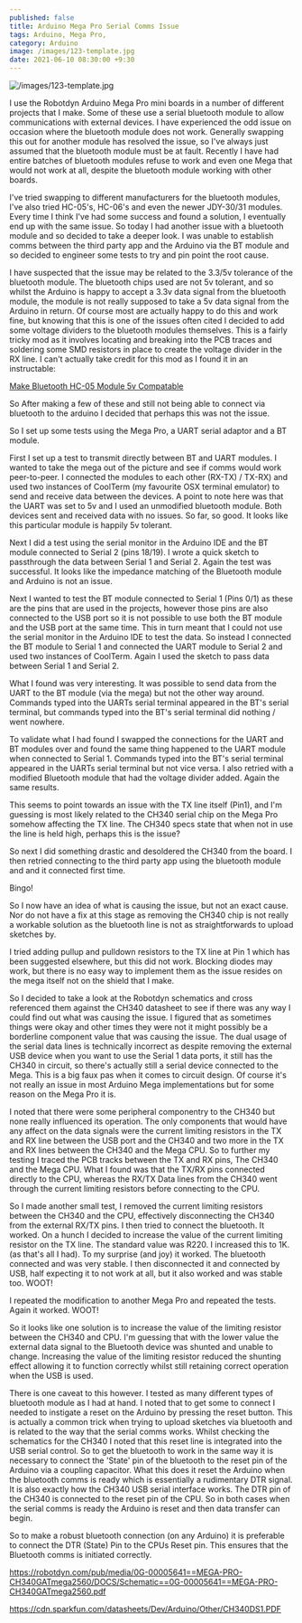 ```yaml
---
published: false
title: Arduino Mega Pro Serial Comms Issue
tags: Arduino, Mega Pro, 
category: Arduino
image: /images/123-template.jpg
date: 2021-06-10 08:30:00 +9:30
---
```


![/images/123-template.jpg](/images/123-template.jpg)

I use the Robotdyn Arduino Mega Pro mini boards in a number of different projects that I make. Some of these use a serial bluetooth module to allow communications with external devices. I have experienced the odd issue on occasion where the bluetooth module does not work. Generally swapping this out for another module has resolved the issue, so I've always just assumed that the bluetooth module must be at fault. Recently I have had entire batches of bluetooth modules refuse to work and even one Mega that would not work at all, despite the bluetooth module working with other boards.

I've tried swapping to different manufacturers for the bluetooth modules, I've also tried HC-05's, HC-06's and even the newer JDY-30/31 modules. Every time I think I've had some success and found a solution, I eventually end up with the same issue. So today I had another issue with a bluetooth module and so decided to take a deeper look. I was unable to establish comms between the third party app and the Arduino via the BT module and so decided to engineer some tests to try and pin point the root cause.

I have suspected that the issue may be related to the 3.3/5v tolerance of the bluetooth module. The bluetooth chips used are not 5v tolerant, and so whilst the Arduino is happy to accept a 3.3v data signal from the bluetooth module, the module is not really supposed to take a 5v data signal from the Arduino in return. Of course most are actually happy to do this and work fine, but knowing that this is one of the issues often cited I decided to add some voltage dividers to the bluetooth modules themselves. This is a fairly tricky mod as it involves locating and breaking into the PCB traces and soldering some SMD resistors in place to create the voltage divider in the RX line. I can't actually take credit for this mod as I found it in an instructable:

[Make Bluetooth HC-05 Module 5v Compatable](https://www.instructables.com/Make-Bluetooth-HC-05-Module-5v-Compatable/)

So After making a few of these and still not being able to connect via bluetooth to the arduino I decided that perhaps this was not the issue.

So I set up some tests using the Mega Pro, a UART serial adaptor and a BT module.

First I set up a test to transmit directly between BT and UART modules. I wanted to take the mega out of the picture and see if comms would work peer-to-peer. I connected the modules to each other (RX-TX) / TX-RX) and used two instances of CoolTerm (my favourite OSX terminal emulator) to send and receive data between the devices. A point to note here was that the UART was set to 5v and I used an unmodified bluetooth module. Both devices sent and received data with no issues. So far, so good. It looks like this particular module is happily 5v tolerant.

Next I did a test using the serial monitor in the Arduino IDE and the BT module connected to Serial 2 (pins 18/19). I wrote a quick sketch to passthrough the data between Serial 1 and Serial 2. Again the test was successful. It looks like the impedance matching of the Bluetooth module and Arduino is not an issue.

Next I wanted to test the BT module connected to Serial 1 (Pins 0/1) as these are the pins that are used in the projects, however those pins are also connected to the USB port so it is not possible to use both the BT module and the USB port at the same time. This in turn meant that I could not use the serial monitor in the Arduino IDE to test the data. So instead I connected the BT module to Serial 1 and connected the UART module to Serial 2 and used two instances of CoolTerm. Again I used the sketch to pass data between Serial 1 and Serial 2.

What I found was very interesting. It was possible to send data from the UART to the BT module (via the mega) but not the other way around. Commands typed into the UARTs serial terminal appeared in the BT's serial terminal, but commands typed into the BT's serial terminal did nothing / went nowhere.

To validate what I had found I swapped the connections for the UART and BT modules over and found the same thing happened to the UART module when connected to Serial 1. Commands typed into the BT's serial terminal appeared in the UARTs serial terminal but not vice versa. I also retried with a modified Bluetooth module that had the voltage divider added. Again the same results.

This seems to point towards an issue with the TX line itself (Pin1), and I'm guessing is most likely related to the CH340 serial chip on the Mega Pro somehow affecting the TX line. The CH340 specs state that when not in use the line is held high, perhaps this is the issue?

So next I did something drastic and desoldered the CH340 from the board. I then retried connecting to the third party app using the bluetooth module and and it connected first time. 

Bingo!

So I now have an idea of what is causing the issue, but not an exact cause. Nor do not have a fix at this stage as removing the CH340 chip is not really a workable solution as the bluetooth line is not as straightforwards to upload sketches by.

I tried adding pullup and pulldown resistors to the TX line at Pin 1 which has been suggested elsewhere, but this did not work. Blocking diodes may work, but there is no easy way to implement them as the issue resides on the mega itself not on the shield that I make.

So I decided to take a look at the Robotdyn schematics and cross referenced them against the CH340 datasheet to see if there was any way I could find out what was causing the issue. I figured that as sometimes things were okay and other times they were not it might possibly be a borderline component value that was causing the issue. The dual usage of the serial data lines is technically incorrect as despite removing the external USB device when you want to use the Serial 1 data ports, it still has the CH340 in circuit, so there's actually still a serial device connected to the Mega. This is a big faux pas when it comes to circuit design. Of course it's not really an issue in most Arduino Mega implementations but for some reason on the Mega Pro it is. 

I noted that there were some peripheral componentry to the CH340 but none really influenced its operation. The only components that would have any affect on the data signals were the current limiting resistors in the TX and RX line between the USB port and the CH340 and two more in the TX and RX lines between the CH340 and the Mega CPU. So to further my testing I traced the PCB tracks between the TX and RX pins, The CH340 and the Mega CPU. What I found was that the TX/RX pins connected directly to the CPU, whereas the RX/TX Data lines from the CH340 went through the current limiting resistors before connecting to the CPU. 

So I made another small test, I removed the current limiting resistors between the CH340 and the CPU, effectively disconnecting the CH340 from the external RX/TX pins. I then tried to connect the bluetooth. It worked. On a hunch I decided to increase the value of the current limiting resistor on the TX line. The standard value was R220. I increased this to 1K. (as that's all I had). To my surprise (and joy) it worked. The bluetooth connected and was very stable. I then disconnected it and connected by USB, half expecting it to not work at all, but it also worked and was stable too. WOOT!

I repeated the modification to another Mega Pro and repeated the tests. Again it worked. WOOT!

So it looks like one solution is to increase the value of the limiting resistor between the CH340 and CPU. I'm guessing that with the lower value the external data signal to the Bluetooth device was shunted and unable to change. Increasing the value of the limiting resistor reduced the shunting effect allowing it to function correctly whilst still retaining correct operation when the USB is used. 

There is one caveat to this however. I tested as many different types of bluetooth module as I had at hand. I noted that to get some to connect I needed to instigate a reset on the Arduino by pressing the reset button. This is actually a common trick when trying to upload sketches via bluetooth and is related to the way that the serial comms works. Whilst checking the schematics for the CH340 I noted that this reset line is integrated into the USB serial control. So to get the bluetooth to work in the same way it is necessary to connect the 'State' pin of the bluetooth to the reset pin of the Arduino via a coupling capacitor. What this does it reset the Arduino when the bluetooth comms is ready which is essentially a rudimentary DTR signal. It is also exactly how the CH340 USB serial interface works. The DTR pin of the CH340 is connected to the reset pin of the CPU. So in both cases when the serial comms is ready the Arduino is reset and then data transfer can begin.

So to make a robust bluetooth connection (on any Arduino) it is preferable to connect the DTR (State) Pin to the CPUs Reset pin. This ensures that the Bluetooth comms is initiated correctly.





https://robotdyn.com/pub/media/0G-00005641==MEGA-PRO-CH340GATmega2560/DOCS/Schematic==0G-00005641==MEGA-PRO-CH340GATmega2560.pdf

https://cdn.sparkfun.com/datasheets/Dev/Arduino/Other/CH340DS1.PDF